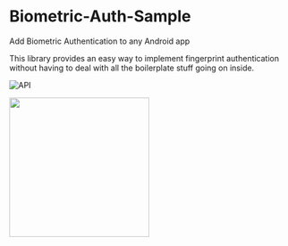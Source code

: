# Biometric-Auth-Sample
Add Biometric Authentication to any Android app</br>

This library provides an easy way to implement fingerprint authentication without having to deal with all the boilerplate stuff going on inside.

<img src="https://camo.githubusercontent.com/7a097bb07d47506d643804b222bb8ad2be336498/68747470733a2f2f696d672e736869656c64732e696f2f62616467652f4150492d392532422d6f72616e67652e7376673f7374796c653d666c6174" alt="API" data-canonical-src="https://img.shields.io/badge/API-23%2B-blue.svg?style=flat" style="max-width:100%;">


<p><a href="https://github.com/anitaa1990/Biometric-Auth-Sample/blob/master/media/1.png" target="_blank"><img src="https://github.com/anitaa1990/Biometric-Auth-Sample/blob/master/media/1.png" width="250" style="max-width:100%;"></a></p>

